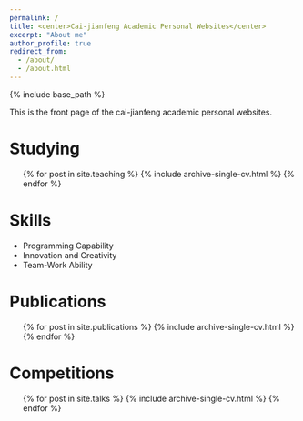 ```yaml
---
permalink: /
title: <center>Cai-jianfeng Academic Personal Websites</center>
excerpt: "About me"
author_profile: true
redirect_from: 
  - /about/
  - /about.html
---
```


{% include base_path %}

This is the front page of the cai-jianfeng academic personal websites.

Studying
======
  <ul>{% for post in site.teaching %}
    {% include archive-single-cv.html %}
  {% endfor %}</ul>

Skills
======
* Programming Capability
* Innovation and Creativity
* Team-Work Ability

Publications
======
  <ul>{% for post in site.publications %}
    {% include archive-single-cv.html %}
  {% endfor %}</ul>

Competitions
======
  <ul>{% for post in site.talks %}
    {% include archive-single-cv.html %}
  {% endfor %}</ul>
